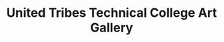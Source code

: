 ---
layout: repo
title: "United Tribes Technical College Art Gallery"
id: 6251
permalink: repos/6251/
---